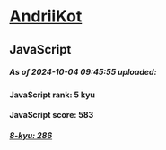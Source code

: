 # [AndriiKot](https://www.codewars.com/users/AndriiKot) 
## JavaScript
##### As of 2024-10-04 09:45:55 uploaded:
#### JavaScript rank: 5 kyu
#### JavaScript score: 583
##### [8-kyu: 286](https://github.com/AndriiKot/JavaScript__CodeWars/tree/main/kyu-8)
